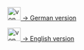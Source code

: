 [<img src="https://upload.wikimedia.org/wikipedia/commons/b/ba/Flag_of_Germany.svg" data-canonical-src="https://upload.wikimedia.org/wikipedia/commons/b/ba/Flag_of_Germany.svg" title="von User:SKopp, User:Madden, and other users [Public domain oder Public domain], via Wikimedia Commons" width="30" /> -> German version](README_de.md)

[<img src="https://upload.wikimedia.org/wikipedia/commons/a/ae/Flag_of_the_United_Kingdom.svg" data-canonical-src="https://upload.wikimedia.org/wikipedia/commons/a/ae/Flag_of_the_United_Kingdom.svg" title="von Original flag by Acts of Union 1800SVG recreation by User:Zscout370 [Public domain oder Public domain], vom Wikimedia Commons" width="30" />  -> English version](README.md)
